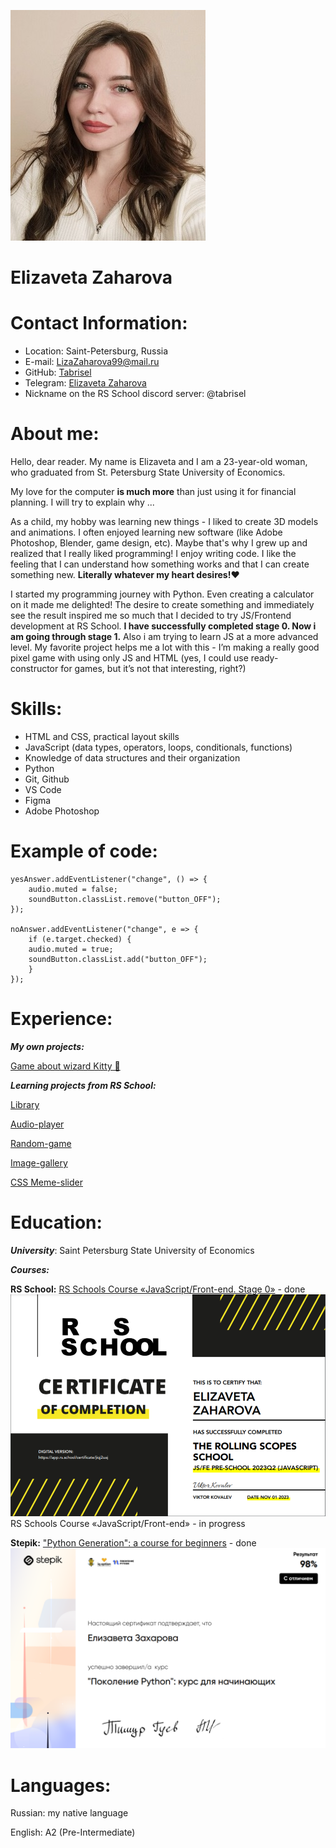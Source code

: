 ![photo](assets/images/avatar.jpg) 
# **Elizaveta Zaharova**

# **Contact Information:**

* Location: Saint-Petersburg, Russia
* E-mail: LizaZaharova99@mail.ru
* GitHub: [Tabrisel](https://github.com/Tabrisel)
* Telegram: [Elizaveta Zaharova](https://t.me/Tabrisel)
* Nickname on the RS School discord server: @tabrisel


# **About me:**

Hello, dear reader. My name is Elizaveta and I am a 23-year-old woman, who graduated from St. Petersburg State University of Economics.

My love for the computer **is much more** than just using it for financial planning. I will try to explain why ...

As a child, my hobby was learning new things - I liked to create 3D models and animations. I often enjoyed learning new software (like Adobe Photoshop, Blender, game design, etc). Maybe that's why I grew up and realized that I really liked programming! I enjoy writing code. I like the feeling that I can understand how something works and that I can create something new.
**Literally whatever my heart desires!**❤️

I started my programming journey with Python. Even creating a calculator on it made me delighted! The desire to create something and immediately see the result inspired me so much that I decided to try JS/Frontend development at RS School. **I have successfully completed stage 0. Now i am going through stage 1.** 
Also i am trying to learn JS at a more advanced level. My favorite project helps me a lot with this - I’m making a really good pixel game with using only JS and HTML (yes, I could use ready-constructor for games, but it’s not that interesting, right?)


# **Skills:**

* HTML and CSS, practical layout skills
* JavaScript (data types, operators, loops, conditionals, functions)
* Knowledge of data structures and their organization
* Python
* Git, Github
* VS Code
* Figma
* Adobe Photoshop


# **Example of code:**

```
yesAnswer.addEventListener("change", () => {
    audio.muted = false;
    soundButton.classList.remove("button_OFF");
});

noAnswer.addEventListener("change", e => {
    if (e.target.checked) {
    audio.muted = true;
    soundButton.classList.add("button_OFF");
    }
});
```


# **Experience:**

***My own projects:***

[Game about wizard Kitty 🐾](https://tabrisel.github.io/Wizard-kitty/)

***Learning projects from RS School:***

[Library](https://tabrisel.github.io/Tasks-from-stage0/library/)

[Audio-player](https://tabrisel.github.io/Tasks-from-stage0/audio-player/)

[Random-game](https://tabrisel.github.io/Tasks-from-stage0/random-game/)

[Image-gallery](https://tabrisel.github.io/Tasks-from-stage0/image-galery/)

[CSS Meme-slider](https://tabrisel.github.io/cssMemeSlider/cssMemeSlider/index.html)


# **Education:**
***University***: Saint Petersburg State University of Economics

***Courses:***

**RS School:** [RS Schools Course «JavaScript/Front-end. Stage 0»](https://rs.school/js-stage0/) - done
![certificate](assets/images/RS_stage0.png)
RS Schools Course «JavaScript/Front-end» - in progress

**Stepik:** ["Python Generation": a course for beginners](https://stepik.org/58852) - done
![certificate](assets/images/Result_python_course.png)


# **Languages:**

Russian: my native language

English: A2 (Pre-Intermediate)
